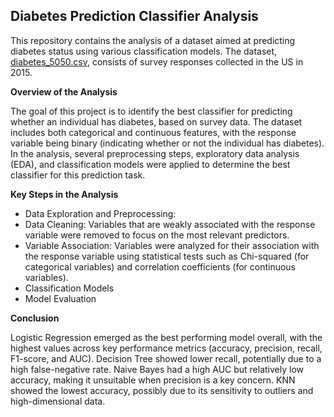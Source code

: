 ## Diabetes Prediction Classifier Analysis
This repository contains the analysis of a dataset aimed at predicting diabetes status using various classification models. The dataset, [diabetes_5050.csv](https://github.com/racxxhel/Diabetes-Predictor-Classifier-Analysis/blob/main/diabetes_5050.csv), consists of survey responses collected in the US in 2015. 

**Overview of the Analysis**

The goal of this project is to identify the best classifier for predicting whether an individual has diabetes, based on survey data. The dataset includes both categorical and continuous features, with the response variable being binary (indicating whether or not the individual has diabetes). In the analysis, several preprocessing steps, exploratory data analysis (EDA), and classification models were applied to determine the best classifier for this prediction task.

**Key Steps in the Analysis**
* Data Exploration and Preprocessing:
* Data Cleaning: Variables that are weakly associated with the response variable were removed to focus on the most relevant predictors.
* Variable Association: Variables were analyzed for their association with the response variable using statistical tests such as Chi-squared (for categorical variables) and correlation coefficients (for continuous variables).
* Classification Models
* Model Evaluation

**Conclusion** 

Logistic Regression emerged as the best performing model overall, with the highest values across key performance metrics (accuracy, precision, recall, F1-score, and AUC).
Decision Tree showed lower recall, potentially due to a high false-negative rate.
Naive Bayes had a high AUC but relatively low accuracy, making it unsuitable when precision is a key concern.
KNN showed the lowest accuracy, possibly due to its sensitivity to outliers and high-dimensional data.
